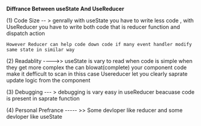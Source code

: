 **Diffrance Between useState And UseReducer**

(1) Code Size -- >  genrally with useState you have to write less code ,
                with UseReducer you have to write both code that is reducer function and dispatch action
        
    However Reducer can help code down code if many event handler modify same state in similar way


(2)  Readablity  ---->> useState is vary to read when code is simple when they get more complex the can blowat(complete)   your component code make it defficult to scan in thiss case Usereducer let you clearly saprate update logic from the component 


(3) Debugging --- > debugging is vary easy in useReducer beacuase code is present in saprate function

(4) Personal Prefrance  ----- >>  Some devloper like reducer and some devloper like useState 

